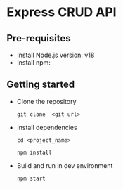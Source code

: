 # Express CRUD API

## Pre-requisites

* Install Node.js version: v18
* Install npm:

## Getting started

* Clone the repository

	`git clone  <git url>`

* Install dependencies

	`cd <project_name>`

	`npm install`

* Build and run in dev environment

	`npm start`
